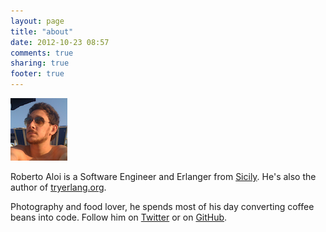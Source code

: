 ```yaml
---
layout: page
title: "about"
date: 2012-10-23 08:57
comments: true
sharing: true
footer: true
---
```

<a href="#" class="thumb author"><img src="/images/author.png" alt="Roberto Aloi" /></a>

Roberto Aloi is a Software Engineer and Erlanger
from <a href="http://en.wikipedia.org/wiki/Sicily"
target="_blank">Sicily</a>. He's also the author
of <a href="http://www.tryerlang.org"
target="_blank">tryerlang.org</a>.

Photography and food lover, he spends most  of his day converting
coffee beans into code. Follow him
on <a href="http://www.twitter.com/#!/robertoaloi" target="_blank">Twitter</a> or
on <a href="http://github.com/prof3ta" target="_blank">GitHub</a>.
